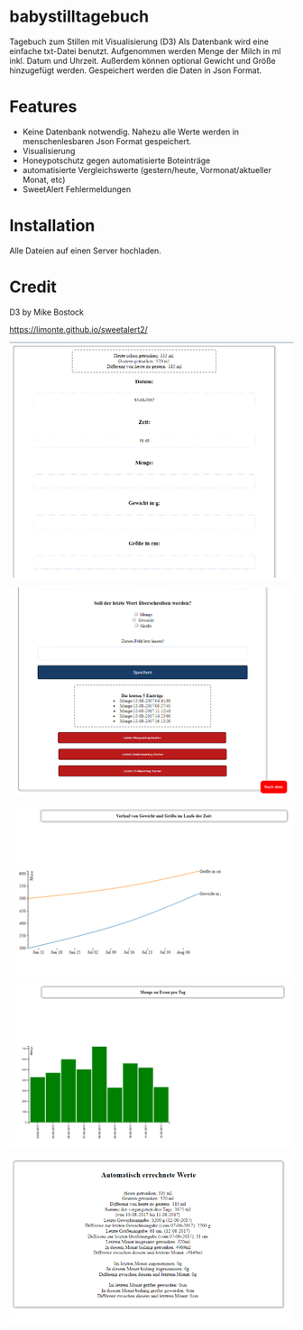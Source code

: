 # babystilltagebuch
Tagebuch zum Stillen mit Visualisierung (D3)
Als Datenbank wird eine einfache txt-Datei benutzt.
Aufgenommen werden Menge der Milch in ml inkl. Datum und Uhrzeit.
Außerdem können optional Gewicht und Größe hinzugefügt werden.
Gespeichert werden die Daten in Json Format.

# Features
- Keine Datenbank notwendig. Nahezu alle Werte werden in menschenlesbaren Json Format gespeichert.
- Visualisierung
- Honeypotschutz gegen automatisierte Boteinträge
- automatisierte Vergleichswerte (gestern/heute, Vormonat/aktueller Monat, etc)
- SweetAlert Fehlermeldungen

# Installation
Alle Dateien auf einen Server hochladen. 

# Credit
D3 by  Mike Bostock

https://limonte.github.io/sweetalert2/



![Eingabefeld](https://github.com/sowoi/babystilltagebuch/blob/master/screenshot.PNG)

![Eingabefeld2](https://github.com/sowoi/babystilltagebuch/blob/master/screenshot2.PNG)

![Visualisierung](https://github.com/sowoi/babystilltagebuch/blob/master/screenshot3.PNG)

![Visualisierung2](https://github.com/sowoi/babystilltagebuch/blob/master/screenshot4.PNG)

![Automatisierte Werte](https://github.com/sowoi/babystilltagebuch/blob/master/screenshot5.PNG)
